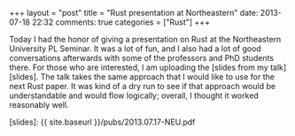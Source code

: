 +++
layout = "post"
title = "Rust presentation at Northeastern"
date: 2013-07-18 22:32
comments: true
categories = ["Rust"]
+++

Today I had the honor of giving a presentation on Rust at the
Northeastern University PL Seminar. It was a lot of fun, and I also
had a lot of good conversations afterwards with some of the professors
and PhD students there. For those who are interested, I am uploading
the [slides from my talk][slides].  The talk takes the same approach
that I would like to use for the next Rust paper. It was kind of a dry
run to see if that approach would be understandable and would flow logically;
overall, I thought it worked reasonably well.

[slides]: {{ site.baseurl }}/pubs/2013.07.17-NEU.pdf

